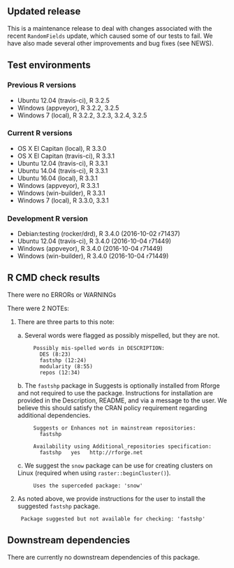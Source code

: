 ## Updated release

This is a maintenance release to deal with changes associated with the recent `RandomFields` update, which caused some of our tests to fail.
We have also made several other improvements and bug fixes (see NEWS).

## Test environments

### Previous R versions
* Ubuntu 12.04        (travis-ci), R 3.2.5
* Windows              (appveyor), R 3.2.2, 3.2.5
* Windows 7               (local), R 3.2.2, 3.2.3, 3.2.4, 3.2.5

### Current R versions
* OS X El Capitan      (local), R 3.3.0
* OS X El Capitan  (travis-ci), R 3.3.1
* Ubuntu 12.04     (travis-ci), R 3.3.1
* Ubuntu 14.04     (travis-ci), R 3.3.1
* Ubuntu 16.04         (local), R 3.3.1
* Windows           (appveyor), R 3.3.1
* Windows        (win-builder), R 3.3.1
* Windows 7            (local), R 3.3.0, 3.3.1

### Development R version
* Debian:testing  (rocker/drd), R 3.4.0 (2016-10-02 r71437)
* Ubuntu 12.04     (travis-ci), R 3.4.0 (2016-10-04 r71449)
* Windows           (appveyor), R 3.4.0 (2016-10-04 r71449)
* Windows        (win-builder), R 3.4.0 (2016-10-04 r71449)

## R CMD check results

There were no ERRORs or WARNINGs

There were 2 NOTEs:

1. There are three parts to this note:

    a. Several words were flagged as possibly mispelled, but they are not.
    
            Possibly mis-spelled words in DESCRIPTION:
              DES (8:23)
              fastshp (12:24)
              modularity (8:55)
              repos (12:34)

    b. The `fastshp` package in Suggests is optionally installed from Rforge and not required to use the package. Instructions for installation are provided in the Description, README, and via a message to the user. We believe this should satisfy the CRAN policy requirement regarding additional dependencies.

            Suggests or Enhances not in mainstream repositories:
              fastshp
          
            Availability using Additional_repositories specification:
              fastshp   yes   http://rforge.net

    c. We suggest the `snow` package can be use for creating clusters on Linux (required when using `raster::beginCluster()`).
    
            Uses the superceded package: 'snow'
    
2. As noted above, we provide instructions for the user to install the suggested `fastshp` package.

        Package suggested but not available for checking: 'fastshp'

## Downstream dependencies

There are currently no downstream dependencies of this package.
